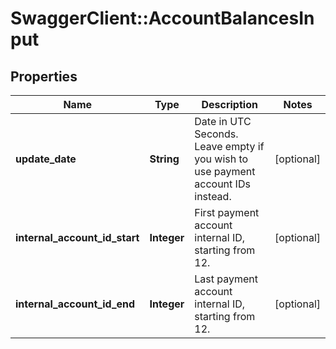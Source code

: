 # SwaggerClient::AccountBalancesInput

## Properties
Name | Type | Description | Notes
------------ | ------------- | ------------- | -------------
**update_date** | **String** | Date in UTC Seconds.  Leave empty if you wish to use payment account IDs instead. | [optional] 
**internal_account_id_start** | **Integer** | First payment account internal ID, starting from 12. | [optional] 
**internal_account_id_end** | **Integer** | Last payment account internal ID, starting from 12. | [optional] 


